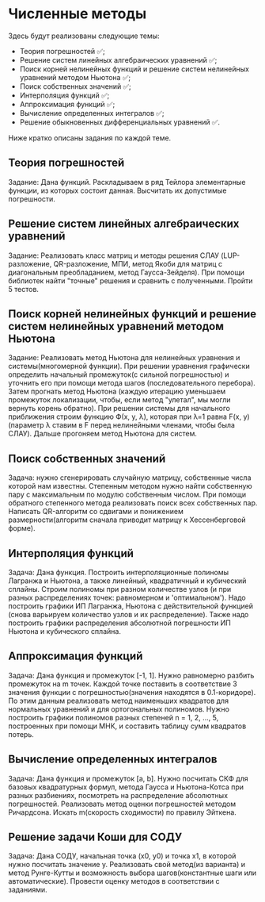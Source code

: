 <h1>Численные методы</h1>
<p>Здесь будут реализованы следующие темы:</p>
<ul>
  <li>Теория погрешностей	&#9989;;</li>
  <li>Решение систем линейных алгебраических уравнений	&#9989;;</li>
  <li>Поиск корней нелинейных функций и решение систем нелинейных уравнений методом Ньютона	&#9989;;</li>
  <li>Поиск собственных значений &#9989;;</li>
  <li>Интерполяция функций	&#9989;;</li>
  <li>Аппроксимация функций	&#9989;;</li>
  <li>Вычисление определенных интегралов &#9989;;</li>
  <li>Решение обыкновенных дифференциальных уравнений &#9989;.</li>
</ul>

Ниже кратко описаны задания по каждой теме.

<h2>Теория погрешностей</h2>
<p>Задание: Дана функций. Раскладываем в ряд Тейлора элементарные функции, из которых состоит данная. Высчитать их 
допустимые погрешности.</p>

<h2>Решение систем линейных алгебраических уравнений</h2>
<p>Задание: Реализовать класс матриц и методы решения СЛАУ (LUP-разложение, QR-разложение, МПИ, метод Якоби для матриц 
с диагональным преобладанием, метод Гаусса-Зейделя). При помощи библиотек найти "точные" решения и сравнить с 
полученными. Пройти 5 тестов.</p>

<h2>Поиск корней нелинейных функций и решение систем нелинейных уравнений методом Ньютона</h2>
<p>Задание: Реализовать метод Ньютона для нелинейных уравнения и системы(многомерной функции). При решении уравнения 
графически определить начальный промежуток(с сильной погрешностью) и уточнить его при помощи метода шагов 
(последовательного перебора). Затем прогнать метод Ньютона (каждую итерацию уменьшаем промежуток локализации, чтобы, 
если метод "улетал", мы могли вернуть корень обратно). При решении системы для начального приближения строим функцию 
Ф(x, y, λ), которая при λ=1 равна F(x, y) (параметр λ ставим в F перед нелинейными членами, чтобы была СЛАУ). Дальше 
прогоняем метод Ньютона для систем.</p>

<h2>Поиск собственных значений</h2>
<p>Задача: нужно сгенерировать случайную матрицу, собственные числа которой нам известны. Степенным методом нужно найти 
собственную пару с максимальным по модулю собственным числом. При помощи обратного степенного метода реализовать поиск 
всех собственных пар. Написать QR-алгоритм со сдвигами и понижением размерности(алгоритм сначала приводит матрицу к 
Хессенберговой форме).</p>

<h2>Интерполяция функций</h2>
<p>Задача: Дана функция. Построить интерполяционные полиномы Лагранжа и Ньютона, а также линейный, квадратичный и кубический сплайны. Строим полиномы при разном количестве узлов (и при разных распределениях точек: равномерном и 'оптимальном'). Надо построить графики ИП Лагранжа, Ньютона с действительной функцией (снова варьируем количество узлов и их распределение). Также надо построить графики распределения абсолютной погрешности ИП Ньютона и кубического сплайна.</p>

<h2>Аппроксимация функций</h2>
<p>Задача: Дана функция и промежуток [-1, 1]. Нужно равномерно разбить промежуток на m точек. Каждой точке поставить в соответствие 3 значения функции с погрешностью(значения находятся в 0.1-коридоре). По этим данным реализовать метод наименьших квадратов для нормальных уравнений и для ортогональных полиномов. Нужно построить графики полиномов разных степеней n = 1, 2, ..., 5, построенных при помощи МНК, и составить таблицу сумм квадратов потерь.</p>

<h2>Вычисление определенных интегралов</h2>
<p>Задача: Дана функция и промежуток [a, b]. Нужно посчитать СКФ для базовых квадратурных формул, метода Гаусса и Ньютона-Котса при разных разбиениях, посмотреть на распределение абсолютных погрешностей. Реализовать метод оценки погрешностей методом Ричардсона. Искать m(скорость сходимости) по правилу Эйткена.</p>

<h2>Решение задачи Коши для СОДУ</h2>
<p>Задача: Дана СОДУ, начальная точка (x0, y0) и точка x1, в которой нужно посчитать значение y. Реализовать свой метод(из варианта) и метод Рунге-Кутты и возможность выбора шагов(константные шаги или автоматические). Провести оценку методов в соответствии с заданиями.</p>
